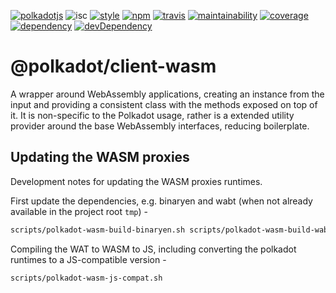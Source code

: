 [![polkadotjs](https://img.shields.io/badge/polkadot-js-orange.svg?style=flat-square)](https://polkadot.js.org)
![isc](https://img.shields.io/badge/license-ISC-lightgrey.svg?style=flat-square)
[![style](https://img.shields.io/badge/code%20style-semistandard-lightgrey.svg?style=flat-square)](https://github.com/Flet/semistandard)
[![npm](https://img.shields.io/npm/v/@polkadot/client-wasm.svg?style=flat-square)](https://www.npmjs.com/package/@polkadot/client-wasm)
[![travis](https://img.shields.io/travis/polkadot-js/client.svg?style=flat-square)](https://travis-ci.org/polkadot-js/client)
[![maintainability](https://img.shields.io/codeclimate/maintainability/polkadot-js/client.svg?style=flat-square)](https://codeclimate.com/github/polkadot-js/client/maintainability)
[![coverage](https://img.shields.io/coveralls/polkadot-js/client.svg?style=flat-square)](https://coveralls.io/github/polkadot-js/client?branch=master)
[![dependency](https://david-dm.org/polkadot-js/client.svg?style=flat-square&path=packages/client-wasm)](https://david-dm.org/polkadot-js/client?path=packages/client-wasm)
[![devDependency](https://david-dm.org/polkadot-js/client/dev-status.svg?style=flat-square&path=packages/client-wasm)](https://david-dm.org/polkadot-js/client?path=packages/client-wasm#info=devDependencies)

# @polkadot/client-wasm

A wrapper around WebAssembly applications, creating an instance from the input and providing a consistent class with the methods exposed on top of it. It is non-specific to the Polkadot usage, rather is a extended utility provider around the base WebAssembly interfaces, reducing boilerplate.

## Updating the WASM proxies

Development notes for updating the WASM proxies runtimes.

First update the dependencies, e.g. binaryen and wabt (when not already available in the project root `tmp`) -

```sh
scripts/polkadot-wasm-build-binaryen.sh scripts/polkadot-wasm-build-wabt.sh
```

Compiling the WAT to WASM to JS, including converting the polkadot runtimes to a JS-compatible version -

```sh
scripts/polkadot-wasm-js-compat.sh
```

